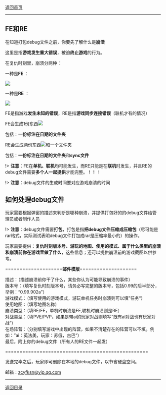 [返回首页](./Home.md)

***

## FE和RE



在知道打包debug文件之前，你要先了解什么是**崩溃**

这里是指**游戏发生重大错误**，被迫**终止游戏**的行为。

在复仇时刻里，崩溃分两种：


一种是**FE** ：

![](./FE1.png)


一种是**RE** ：

![](./RE.png)



FE是指游戏**发生未知的错误**，RE是指**游戏同步连接错误**（联机才有的情况）

FE会生成1份东西![](./bengkui1.png)

包括：**一份标注在日期的文件夹**

RE会生成两份东西![](./bengkui2.png)和一个文件夹

包括：**一份标注在日期的文件夹**和**sync文件**

!> ****注意****：FE在**单机、联机**均可能发生，而RE只能是在**联机**时发生，并且RE的debug文件需要**多个人一起提供**才能完整。！！！

!> ****注意****：debug文件的生成时间要对应游戏崩溃的时间

## 如何处理debug文件


玩家需要根据弹窗的描述来判断是哪种崩溃，并提供打包好的的debug文件给管理员或者制作人员

!> ****注意****：debug文件需要**打包**，打包是指**把debug文件压缩成压缩包**（尽可能是rar格式，实际测试表明debug文件打包成rar是压缩率最小的）的操作。

玩家需要提供：**复仇时刻版本号、游玩的地图、使用的模式、属于什么类型的崩溃和崩溃前你在游戏里做了什么**，这些信息；还可以提供崩溃前的游戏截图以供参考。


====================**邮件模版**====================

描述：（描述崩溃前你干了什么，某些你认为可能导致崩溃的事件）  
版本号：（填写复仇时刻版本号，请务必写完整的版本号，包括0.99的后半部分，举例：“0.99.902a”）  
游戏模式：（填写使用的游戏模式，游玩单机任务时崩溃则可以填”任务“）  
使用地图：（填写地图名称）  
崩溃类型：（填RE/FE，单机时崩溃是FE,联机时崩溃则是RE）  
对战类型：（填PVE/PVP，如果是带ai的玩家对战则填写“既有ai对战也有玩家对战”）  
在场阵营：（分别填写游戏中出现的阵营，如果不清楚存在的阵营可以不填。例如：”ai：英法美，玩家：苏俄，古巴“）  
最后，附上你的debug文件（所有人的RE文件一起发）  

==================================================


发送完毕之后，玩家即可删除在本地的debug文件，以节省硬盘空间。


邮箱：[zcyfksn@vip.qq.com](':disabled')


***

[返回目录](./常见问题指南.md)




